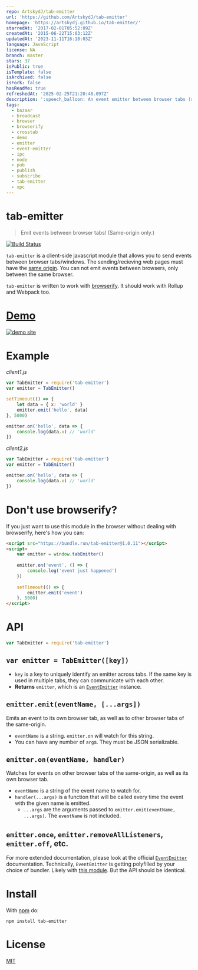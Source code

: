 ```yaml
---
repo: ArtskydJ/tab-emitter
url: 'https://github.com/ArtskydJ/tab-emitter'
homepage: 'https://artskydj.github.io/tab-emitter/'
starredAt: '2017-02-01T05:52:09Z'
createdAt: '2015-06-22T15:03:12Z'
updatedAt: '2023-11-11T16:18:03Z'
language: JavaScript
license: NA
branch: master
stars: 37
isPublic: true
isTemplate: false
isArchived: false
isFork: false
hasReadMe: true
refreshedAt: '2025-02-25T21:20:48.097Z'
description: ':speech_balloon: An event emitter between browser tabs (same-origin only)'
tags:
  - bazaar
  - broadcast
  - browser
  - browserify
  - crosstab
  - demo
  - emitter
  - event-emitter
  - ipc
  - node
  - pub
  - publish
  - subscribe
  - tab-emitter
  - xpc
---
```


# tab-emitter

> Emit events between browser tabs! (Same-origin only.)

[![Build Status](https://travis-ci.org/ArtskydJ/tab-emitter.svg?branch=master&cachebuster=20200622)](https://travis-ci.org/ArtskydJ/tab-emitter)

`tab-emitter` is a client-side javascript module that allows you to send events between browser tabs/windows.
The sending/recieving web pages must have the [same origin](https://en.wikipedia.org/wiki/Same-origin_policy).
You can not emit events between browsers, only between the same browser.

`tab-emitter` is written to work with [browserify](https://github.com/substack/node-browserify). It should work with Rollup and Webpack too.

# [Demo][demo]

[![demo site](https://cloud.githubusercontent.com/assets/1833684/10901712/1558f50c-81b9-11e5-8289-6bf496f9edd0.PNG)][demo]

# Example

*client1.js*
```js
var TabEmitter = require('tab-emitter')
var emitter = TabEmitter()

setTimeout(() => {
	let data = { x: 'world' }
	emitter.emit('hello', data)
}, 5000)

emitter.on('hello', data => {
	console.log(data.x) // 'world'
})
```

*client2.js*
```js
var TabEmitter = require('tab-emitter')
var emitter = TabEmitter()

emitter.on('hello', data => {
	console.log(data.x) // 'world'
})
```

# Don't use browserify?

If you just want to use this module in the browser without dealing with browserify, here's how you can:

```html
<script src="https://bundle.run/tab-emitter@1.0.11"></script>
<script>
    var emitter = window.tabEmitter()
    
    emitter.on('event', () => {
        console.log('event just happened')
    })
    
    setTimeout(() => {
        emitter.emit('event')
    }, 5000)
</script>
```

# API

```js
var TabEmitter = require('tab-emitter')
```

## `var emitter = TabEmitter([key])`

- `key` is a key to uniquely identify an emitter across tabs. If the same key is used in multiple tabs, they can communicate with each other.
- **Returns** `emitter`, which is an [`EventEmitter`][ee] instance.

## `emitter.emit(eventName, [...args])`

Emits an event to its own browser tab, as well as to other browser tabs of the same-origin.

- `eventName` is a string. `emitter.on` will watch for this string.
- You can have any number of `arg`s. They must be JSON serializable.

## `emitter.on(eventName, handler)`

Watches for events on other browser tabs of the same-origin, as well as its own browser tab.

- `eventName` is a string of the event name to watch for.
- `handler(...args)` is a function that will be called every time the event with the given name is emitted.
	- `...args` are the arguments passed to `emitter.emit(eventName, ...args)`. The `eventName` is not included.

## `emitter.once`, `emitter.removeAllListeners`, `emitter.off`, etc.

For more extended documentation, please look at the official [`EventEmitter`][ee] documentation. Technically, `EventEmitter` is getting polyfilled by your choice of bundler. Likely with [this module](https://www.npmjs.com/package/events). But the API should be identical.


# Install

With [npm](https://nodejs.org/en/download) do:

	npm install tab-emitter

# License

[MIT](http://choosealicense.com/licenses/mit/)

[demo]: https://artskydj.github.io/tab-emitter/
[ee]: https://nodejs.org/docs/latest-v10.x/api/events.html
